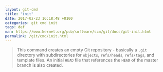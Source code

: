 ```yaml
---
layout: git-cmd
title: "init"
date: 2017-02-23 16:18:48 +0100
categories: git cmd init
tags: def
man: https://www.kernel.org/pub/software/scm/git/docs/git-init.html
permalink: /git/cmd/init.html
---
```


> This command creates an empty Git repository - basically a `.git` directory with subdirectories for `objects`, `refs/heads`, `refs/tags`, and template files. An initial `HEAD` file that references the `HEAD` of the master branch is also created.
